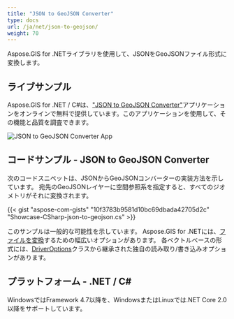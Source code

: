 ```yaml
---
title: "JSON to GeoJSON Converter"
type: docs
url: /ja/net/json-to-geojson/
weight: 70
---
```


Aspose.GIS for .NETライブラリを使用して、JSONをGeoJSONファイル形式に変換します。

## **ライブサンプル**

Aspose.GIS for .NET / C#は、["JSON to GeoJSON Converter"](https://products.aspose.app/gis/conversion/json-to-geojson)アプリケーションをオンラインで無料で提供しています。このアプリケーションを使用して、その機能と品質を調査できます。

![JSON to GeoJSON Converter App](conversion.png)

## **コードサンプル - JSON to GeoJSON Converter**

次のコードスニペットは、JSONからGeoJSONコンバーターの実装方法を示しています。 宛先のGeoJSONレイヤーに空間参照系を指定すると、すべてのジオメトリがそれに変換されます。

{{< gist "aspose-com-gists" "10f3783b9581d10bc69dbada42705d2c" "Showcase-CSharp-json-to-geojson.cs" >}}

このサンプルは一般的な可能性を示しています。 Aspose.GIS for .NETには、[ファイルを変換](https://docs.aspose.com/gis/net/vector-layers/)するための幅広いオプションがあります。 各ベクトルベースの形式には、[DriverOptions](https://reference.aspose.com/gis/net/aspose.gis/driveroptions)クラスから継承された独自の読み取り/書き込みオプションがあります。

## **プラットフォーム - .NET / C#**

WindowsではFramework 4.7以降を、WindowsまたはLinuxでは.NET Core 2.0以降をサポートしています。
